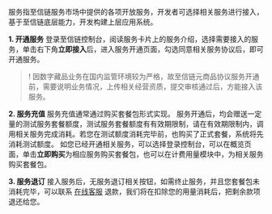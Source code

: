 服务指至信链服务市场中提供的各项开放服务，开发者可选择相关服务进行接入，基于至信链底层能力，开发构建上层应用系统。

**1. 开通服务**
登录至信链控制台，阅读服务卡片上的服务介绍，选择需要接入的服务，单击右下角**立即接入**后，进入服务开通页面，勾选同意相关服务协议后，即可开通服务。
>! 因数字藏品业务在国内监管环境较为严格，故至信链元商品协议服务开通前，需要说明业务情况，上传相关经营资质，提交审核通过后，方能接入该服务。

**2. 服务充值**
服务充值通常通过购买套餐包形式实现。
服务开通后，均会赠送一定量的测试服务套餐额度，测试服务套餐额度有有效期限制，请在有效期限制内，调用相关服务完成消耗。若您在测试额度消耗完毕前，也购买了正式套餐，系统将先消耗测试额度。
如您已经开通相关服务，可以选择登录控制台，可以在概览页面，单击**立即购买**为相应服务购买套餐包，也可以在计费用量模块中，为相关服务购买套餐包。

**3. 服务退订**
接入服务后，无服务退订相关按钮，如需终止服务，并且您套餐包未消耗完毕，可以联系 [在线客服](https://cloud.tencent.com/act/event/Online_service) 退款，我们将在扣除您的用量消耗后，把剩余款项退还给您。
